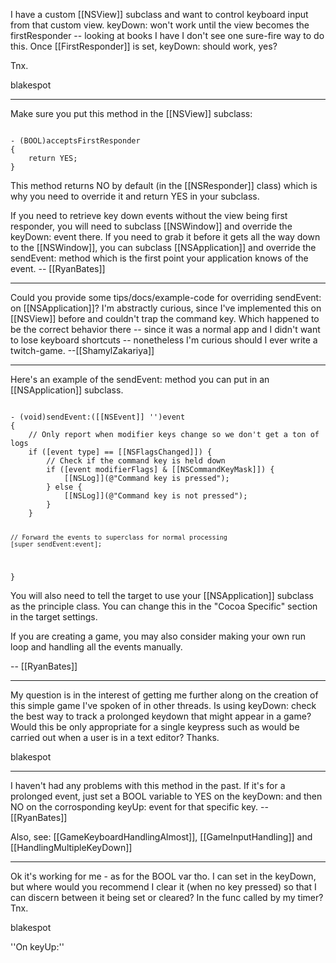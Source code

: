 I have a custom [[NSView]] subclass and want to control keyboard input from that custom view.  keyDown: won't work until the view becomes the firstResponder -- looking at books I have I don't see one sure-fire way to do this.  Once [[FirstResponder]] is set, keyDown: should work, yes?

Tnx.


blakespot

----

Make sure you put this method in the [[NSView]] subclass:

<code>
- (BOOL)acceptsFirstResponder
{
	return YES;
}
</code>

This method returns NO by default (in the [[NSResponder]] class) which is why you need to override it and return YES in your subclass.

If you need to retrieve key down events without the view being first responder, you will need to subclass [[NSWindow]] and override the keyDown: event there. If you need to grab it before it gets all the way down to the [[NSWindow]], you can subclass [[NSApplication]] and override the sendEvent: method which is the first point your application knows of the event. -- [[RyanBates]]

----

Could you provide some tips/docs/example-code for overriding sendEvent: on [[NSApplication]]? I'm abstractly curious, since I've implemented this on [[NSView]] before and couldn't trap the command key. Which happened to be the correct behavior there -- since it was a normal app and I didn't want to lose keyboard shortcuts -- nonetheless I'm curious should I ever write a twitch-game. --[[ShamylZakariya]]

----

Here's an example of the sendEvent: method you can put in an [[NSApplication]] subclass.

<code>
- (void)sendEvent:([[NSEvent]] '')event
{
	// Only report when modifier keys change so we don't get a ton of logs
	if ([event type] == [[NSFlagsChanged]]) {
		// Check if the command key is held down
		if ([event modifierFlags] & [[NSCommandKeyMask]]) {
			[[NSLog]](@"Command key is pressed");
		} else {
			[[NSLog]](@"Command key is not pressed");
		}
	}
	
	// Forward the events to superclass for normal processing
	[super sendEvent:event];
}
</code>

You will also need to tell the target to use your [[NSApplication]] subclass as the principle class. You can change this in the "Cocoa Specific" section in the target settings.

If you are creating a game, you may also consider making your own run loop and handling all the events manually.

-- [[RyanBates]]

----

My question is in the interest of getting me further along on the creation of this simple game I've spoken of in other threads.  Is using keyDown: check the best way to track a prolonged keydown that might appear in a game?  Would this be only appropriate for a single keypress such as would be carried out when a user is in a text editor?  Thanks.


blakespot

----

I haven't had any problems with this method in the past. If it's for a prolonged event, just set a BOOL variable to YES on the keyDown: and then NO on the corrosponding keyUp: event for that specific key. -- [[RyanBates]]

Also, see: [[GameKeyboardHandlingAlmost]], [[GameInputHandling]] and [[HandlingMultipleKeyDown]]

----

Ok it's working for me - as for the BOOL var tho.  I can set in the keyDown, but where would you recommend I clear it (when no key pressed) so that I can discern between it being set or cleared?  In the func called by my timer?  Tnx.

blakespot

''On keyUp:''